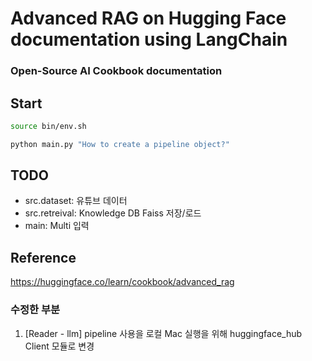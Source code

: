 # Advanced RAG on Hugging Face documentation using LangChain
###  Open-Source AI Cookbook documentation

## Start

```bash
source bin/env.sh
```

```bash
python main.py "How to create a pipeline object?"
```

## TODO
- src.dataset: 유튜브 데이터
- src.retreival: Knowledge DB Faiss 저장/로드
- main: Multi 입력


## Reference
https://huggingface.co/learn/cookbook/advanced_rag

### 수정한 부분
1. [Reader - llm] pipeline 사용을 로컬 Mac 실행을 위해 huggingface_hub Client 모듈로 변경
